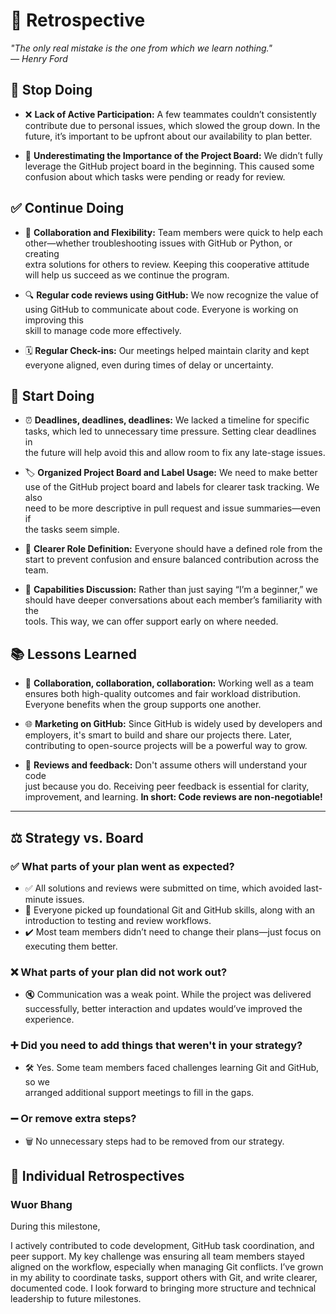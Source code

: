 <!-- this template is for inspiration, feel free to change it however you like! -->

# 🔄 Retrospective

*"The only real mistake is the one from which we learn nothing."*  
*— Henry Ford*

## 🛑 Stop Doing

- ❌ **Lack of Active Participation:** A few teammates couldn’t consistently  
  contribute due to personal issues, which slowed the group down. In the  
  future, it’s important to be upfront about our availability to plan better.

- 🚫 **Underestimating the Importance of the Project Board:** We didn’t fully  
  leverage the GitHub project board in the beginning. This caused some  
  confusion about which tasks were pending or ready for review.

## ✅ Continue Doing

- 🤝 **Collaboration and Flexibility:** Team members were quick to help each  
  other—whether troubleshooting issues with GitHub or Python, or creating  
  extra solutions for others to review. Keeping this cooperative attitude  
  will help us succeed as we continue the program.

- 🔍 **Regular code reviews using GitHub:** We now recognize the value of using
   GitHub to communicate about code. Everyone is working on improving this  
  skill to manage code more effectively.

- 🗓️ **Regular Check-ins:** Our meetings helped maintain clarity and kept  
  everyone aligned, even during times of delay or uncertainty.

## 🌟 Start Doing

- ⏰ **Deadlines, deadlines, deadlines:** We lacked a timeline for specific  
  tasks, which led to unnecessary time pressure. Setting clear deadlines in  
  the future will help avoid this and allow room to fix any late-stage issues.

- 🏷️ **Organized Project Board and Label Usage:** We need to make better use of
 the GitHub project board and labels for clearer task tracking. We also  
  need to be more descriptive in pull request and issue summaries—even if  
  the tasks seem simple.

- 👥 **Clearer Role Definition:** Everyone should have a defined role from the  
  start to prevent confusion and ensure balanced contribution across the  
  team.

- 💬 **Capabilities Discussion:** Rather than just saying “I’m a beginner,” we  
  should have deeper conversations about each member’s familiarity with the  
  tools. This way, we can offer support early on where needed.

## 📚 Lessons Learned

- 🤝 **Collaboration, collaboration, collaboration:** Working well as a team  
  ensures both high-quality outcomes and fair workload distribution.  
  Everyone benefits when the group supports one another.

- 🌐 **Marketing on GitHub:** Since GitHub is widely used by developers and  
  employers, it's smart to build and share our projects there. Later,  
  contributing to open-source projects will be a powerful way to grow.

- 🧠 **Reviews and feedback:** Don't assume others will understand your code  
  just because you do. Receiving peer feedback is essential for clarity,  
  improvement, and learning. **In short: Code reviews are non-negotiable!**

---

## ⚖️ Strategy vs. Board

### ✅ What parts of your plan went as expected?

- ✅ All solutions and reviews were submitted on time, which avoided last-  
  minute issues.  
- 📘 Everyone picked up foundational Git and GitHub skills, along with an  
  introduction to testing and review workflows.  
- ✔️ Most team members didn’t need to change their plans—just focus on  
  executing them better.

### ❌ What parts of your plan did not work out?

- 🔇 Communication was a weak point. While the project was delivered  
  successfully, better interaction and updates would’ve improved the  
  experience.

### ➕ Did you need to add things that weren't in your strategy?

- 🛠️ Yes. Some team members faced challenges learning Git and GitHub, so we  
  arranged additional support meetings to fill in the gaps.

### ➖ Or remove extra steps?

- 🗑️ No unnecessary steps had to be removed from our strategy.

## 👤 Individual Retrospectives

### Wuor Bhang

During this milestone,

I actively contributed to code development, GitHub task
 coordination, and peer support. My key challenge was ensuring all team members
  stayed aligned on the workflow, especially when managing Git conflicts.
   I’ve grown in my ability to coordinate tasks, support others with Git, and write
clearer, documented code. I look forward to bringing more structure and technical
leadership to future milestones.

<!-- reflect on your contributions, challenges and progress in this milestone -->
